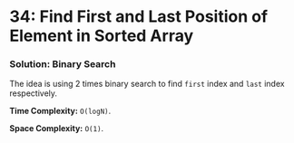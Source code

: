 # 34: Find First and Last Position of Element in Sorted Array

### Solution: Binary Search
The idea is using 2 times binary search to find `first` index and `last` index respectively.

**Time Complexity:** `O(logN)`.

**Space Complexity:** `O(1)`.